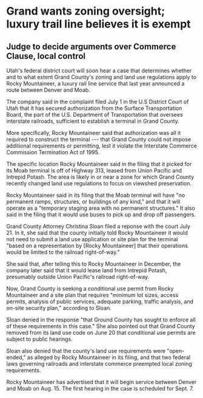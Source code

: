 # Grand wants zoning oversight; luxury trail line believes it is exempt

## Judge to decide arguments over Commerce Clause, local control

Utah's federal district court will soon hear a case that determines whether and to what extent Grand County's zoning and land use regulations apply to Rocky Mountaineer, a luxury rail line service that last year announced a route between Denver and Moab.

The company said in the complaint filed July 1 in the U.S District Court of Utah that it has secured authorization from the Surface Transportation Board, the part of the U.S. Department of Transportation that oversees interstate railroads, sufficient to establish a terminal in Grand County.

More specifically, Rocky Mountaineer said that authorization was all it required to construct the terminal --- that Grand County could not impose additional requirements or permitting, lest it violate the Interstate Commerce Commission Termination Act of 1995.

The specific location Rocky Mountaineer said in the filing that it picked for its Moab terminal is off of Highway 313, leased from Union Pacific and Intrepid Potash. The area is likely in or near a zone for which Grand County recently changed land use regulations to focus on viewshed preservation.

Rocky Mountaineer said in its filing that the Moab terminal will have "no permanent ramps, structures, or buildings of any kind," and that it will operate as a "temporary staging area with no permanent structures." It also said in the filing that it would use buses to pick up and drop off passengers.

Grand County Attorney Christina Sloan filed a reponse with the court July 21. In it, she said that the county initially told Rocky Mountaineer it would not need to submit a land use application or site plan for the terminal "based on a representation by [Rocky Mountaineer] that their operations would be limited to the railroad right-of-way."

She said that, after telling this to Rocky Mountaineer in December, the company later said that it would lease land from Intrepid Potash, presumably outside Union Pacific's railroad right-of-way.

Now, Grand County is seeking a conditional use permit from Rocky Mountaineer and a site plan that requires "minimum lot sizes, access permits, analysis of public services, adequate parking, traffic analysis, and on-site security plan," according to Sloan.

Sloan denied in the response "that Ground County has sought to enforce all of these requirements in this case." She also pointed out that Grand County removed from its land use code on June 20 that conditional use permits are subject to public hearings.

Sloan also denied that the county's land use requirements were "open-ended," as alleged by Rocky Mountaineer in its filing, and that two federal laws governing railroads and interstate commerce preempted local zoning requirements.

Rocky Mountaineer has advertised that it will begin service between Denver and Moab on Aug. 15. The first hearing in the case is scheduled for Sept. 7. 
